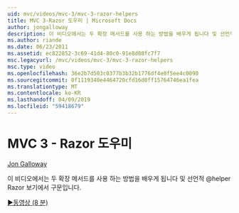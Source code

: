 ```yaml
---
uid: mvc/videos/mvc-3/mvc-3-razor-helpers
title: MVC 3-Razor 도우미 | Microsoft Docs
author: jongalloway
description: 이 비디오에서는 두 확장 메서드를 사용 하는 방법을 배우게 됩니다 및 선언적 @helper Razor 보기에서 구문입니다.
ms.author: riande
ms.date: 06/23/2011
ms.assetid: ec822852-3c69-41d4-80c0-91e8d08fc7f7
msc.legacyurl: /mvc/videos/mvc-3/mvc-3-razor-helpers
msc.type: video
ms.openlocfilehash: 36e2b7d503c0377b3b32b1776df4e0f5ee4c0090
ms.sourcegitcommit: 0f1119340e4464720cfd16d0ff15764746ea1fea
ms.translationtype: MT
ms.contentlocale: ko-KR
ms.lasthandoff: 04/09/2019
ms.locfileid: "59418679"
---
```

# <a name="mvc-3---razor-helpers"></a>MVC 3 - Razor 도우미

[Jon Galloway](https://github.com/jongalloway)

이 비디오에서는 두 확장 메서드를 사용 하는 방법을 배우게 됩니다 및 선언적 @helper Razor 보기에서 구문입니다.

[&#9654;동영상 (8 분)](https://channel9.msdn.com/Blogs/ASP-NET-Site-Videos/mvc-3-razor-helpers)
